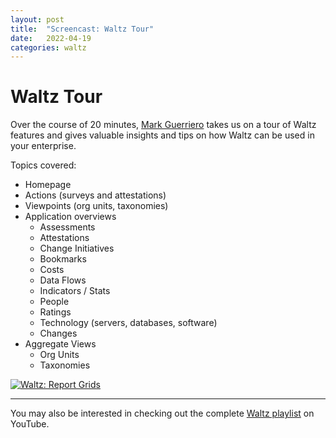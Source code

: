 ```yaml
---
layout: post
title:  "Screencast: Waltz Tour"
date:   2022-04-19
categories: waltz
---
```


# Waltz Tour

Over the course of 20 minutes, [Mark Guerriero](https://www.linkedin.com/in/mark-guerriero-2289421a/) takes us on a tour of Waltz features and gives valuable insights and tips on how Waltz can be used in your enterprise.  

Topics covered:

- Homepage
- Actions (surveys and attestations)
- Viewpoints (org units, taxonomies)
- Application overviews
  - Assessments
  - Attestations
  - Change Initiatives
  - Bookmarks
  - Costs
  - Data Flows
  - Indicators / Stats
  - People
  - Ratings
  - Technology (servers, databases, software)
  - Changes
- Aggregate Views
  - Org Units 
  - Taxonomies

[![Waltz: Report Grids](http://img.youtube.com/vi/zEkWLdDwW9o/0.jpg)](https://www.youtube.com/watch?v=zEkWLdDwW9o)

----

You may also be interested in checking out the complete [Waltz playlist](https://www.youtube.com/playlist?list=PLGNSioXgrIEfJFJCTFGxKzfoDmxwPEap4) on YouTube.

